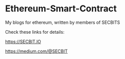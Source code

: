 # Ethereum-Smart-Contract

My blogs for ethereum, written by members of SECBITS

Check these links for details:

https://SECBIT.IO

https://medium.com/@SECBIT
